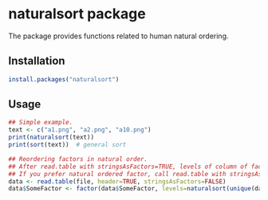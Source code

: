 naturalsort package
===================

The package provides functions related to human natural ordering.

Installation
------------

```r
install.packages("naturalsort")
```

Usage
-----

```r
## Simple example.
text <- c("a1.png", "a2.png", "a10.png")
print(naturalsort(text))
print(sort(text))  # general sort

## Reordering factors in natural order.
## After read.table with stringsAsFactors=TRUE, levels of column of factor is sorted in character order.
## If you prefer natural ordered factor, call read.table with stringsAsFactors=FALSE and creates factor column manually.
data <- read.table(file, header=TRUE, stringsAsFactors=FALSE)
data$SomeFactor <- factor(data$SomeFactor, levels=naturalsort(unique(data$SomeFactor)))
```

